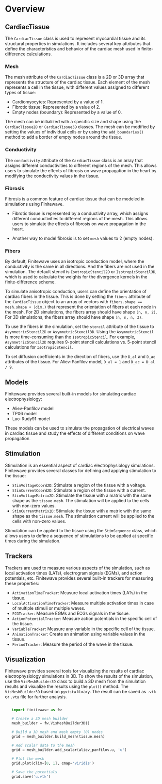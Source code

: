 # Overview

## CardiacTissue

The `CardiacTissue` class is used to represent myocardial tissue and its
structural properties in simulations. It includes several key attributes that
define the characteristics and behavior of the cardiac mesh used in
finite-difference calculations.

### Mesh

The mesh attribute of the `CardiacTissue` class is a 2D or 3D array that
represents the structure of the cardiac tissue. Each element of the mesh
represents a cell in the tissue, with different values assigned to different
types of tissue:

- Cardiomyocytes: Represented by a value of 1.
- Fibrotic tissue: Represented by a value of 2.
- Empty nodes (boundary): Represented by a value of 0.

The mesh can be initialized with a specific size and shape using the
`CardiacTissue2D` or `CardiacTissue3D` classes. The mesh can be modified
by setting the values of individual cells or by using the `add_boundaries()`
method to add a border of empty nodes around the tissue.

### Conductivity

The `conductivity` attribute of the `CardiacTissue` class is an array that
assigns different conductivities to different regions of the mesh. This allows
users to simulate the effects of fibrosis on wave propagation in the heart by
modifying the conductivity values in the tissue.

### Fibrosis

Fibrosis is a common feature of cardiac tissue that can be modeled in
simulations using Finitewave.

- Fibrotic tissue is represented by a conductivity array, which assigns 
  different conductivities to different regions of the mesh. This allows users
  to simulate the effects of fibrosis on wave propagation in the heart.

- Another way to model fibrosis is to set `mesh` values to 2 (empty nodes).

### Fibers

By default, Finitewave uses an isotropic conduction model, where the
conductivity is the same in all directions. And the fibers are not used in the
simulation. The default stencil is `IsotropicStencil2D` or
`IsotropicStencil3D`, which is used to calculate the weights for
the divergence kernels in the finite-difference scheme.

To simulate anisotropic conduction, users can define the orientation of
cardiac fibers in the tissue. This is done by setting the `fibers` attribute
of the `CardiacTissue` object to an array of vectors with
`fibers.shape == mesh.shape + (dim,)` that represent the orientation of
fibers at each node in the mesh.
For 2D simulations, the fibers array should have shape `(n, n, 2)`.
For 3D simulations, the fibers array should have shape `(n, n, n, 3)`.

To use the fibers in the simulation, set the `stencil` attribute of the
tissue to `AsymmetricStencil2D` or `AsymmetricStencil3D`.
Using the `AsymmetricStencil` is more time-consuming than the `IsotropicStencil`.
For example, `AsymmetricStencil2D` requires 9-point stencil calculations vs.
5-point stencil calculations for `IsotropicStencil`.

To set diffusion coefficients in the direction of fibers, use the
`D_al` and `D_ac` attributes of the tissue. For Aliev-Panfilov model,
`D_al = 1` and `D_ac = D_al / 9`.

## Models

Finitewave provides several built-in models for simulating cardiac
electrophysiology:

- Aliev-Panfilov model
- TP06 model
- Luo-Rudy91 model

These models can be used to simulate the propagation of electrical waves in
cardiac tissue and study the effects of different conditions on wave
propagation.

## Stimulation

Stimulation is an essential aspect of cardiac electrophysiology simulations.
Finitewave provides several classes for defining and applying stimulation to
the tissue:

- `StimVoltageCoord2D`: Stimulate a region of the tissue with a voltage.
- `StimCurrentCoord2D`: Stimulate a region of the tissue with a current.
- `StimVoltageMatrix2D`: Stimulate the tissue with a matrix with the same
  shape as the `tissue.mesh`. The stimulation will be applied to the cells
  with non-zero values.
- `StimCurrentMatrix2D`: Stimulate the tissue with a matrix with the same
  shape as the `tissue.mesh`. The stimulation current will be applied to
  the cells with non-zero values.

Stimulation can be applied to the tissue using the `StimSequence` class,
which allows users to define a sequence of stimulations to be applied at
specific times during the simulation.


## Trackers

Trackers are used to measure various aspects of the simulation, such as
local activation times (LATs), electrogram signals (EGMs), and action
potentials, etc. Finitewave provides several built-in trackers for
measuring these properties:

- `ActivationTimeTracker`: Measure local activation times (LATs) in the tissue.
- `LocalActivationTimeTracker`: Measure multiple activation times in case of
  multiple stimuli or multiple waves.
- `ECGTracker`: Measure EGMs and ECGs signals in the tissue.
- `ActionPotentialTracker`: Measure action potentials in the specific cell
  of the tissue.
- `VariableTracker`: Measure any variable in the specific cell of the tissue.
- `AnimationTracker`: Create an animation using variable values in the tissue.
- `PeriodTracker`: Measure the period of the wave in the tissue.


## Visualization

Finitewave provides several tools for visualizing the results of cardiac
electrophysiology simulations in 3D. To show the results of the simulation,
use the `VisMeshBuilder3D` class to build a 3D mesh from the simulation
results and visualize the results using the `plot()` method. The
`VisMeshBuilder3D` based on `pyvista` library. The result can be saved as
`.vtk` or `.vtu` file for further analysis.

```python

   import finitewave as fw

   # Create a 3D mesh builder
   mesh_builder = fw.VisMeshBuilder3D()

   # Build a 3D mesh and mask empty (0) nodes
   grid = mesh_builder.build_mesh(tissue.mesh)

   # Add scalar data to the mesh
   grid = mesh_builder.add_scalar(aliev_panfilov.u, 'u')
   
   # Plot the mesh
   grid.plot(clim=[0, 1], cmap='viridis')

   # Save the potentials
   grid.save('u.vtk')

```